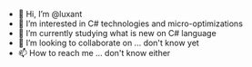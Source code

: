 - 👋 Hi, I’m @luxant
- 👀 I’m interested in C# technologies and micro-optimizations
- 🌱 I’m currently studying what is new on C# language
- 💞️ I’m looking to collaborate on ... don't know yet
- 📫 How to reach me ... don't know either

<!---
luxant/luxant is a ✨ special ✨ repository because its `README.md` (this file) appears on your GitHub profile.
You can click the Preview link to take a look at your changes.
--->
